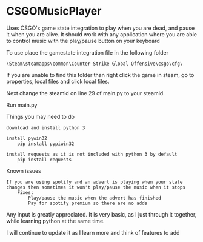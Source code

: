 # CSGOMusicPlayer

Uses CSGO's game state integration to play when you are dead, and pause it when you are alive. It should work with any application where you are able to control music with the play/pause button on your keyboard

To use place the gamestate integration file in the following folder

	\Steam\steamapps\common\Counter-Strike Global Offensive\csgo\cfg\

If you are unable to find this folder than right click the game in steam, go to properties, local files and click local files.

Next change the steamid on line 29 of main.py to your steamid.

Run main.py

Things you may need to do
	
	download and install python 3
	
	install pywin32
		pip install pypiwin32
	
	install requests as it is not included with python 3 by default
		pip install requests
	
Known issues
	
	If you are using spotify and an advert is playing when your state changes then sometimes it won't play/pause the music when it stops
		Fixes:
			Play/pause the music when the advert has finished
			Pay for spotify premium so there are no adds

Any input is greatly appreciated. It is very basic, as I just through it together, while learning python at the same time.

I will continue to update it as I learn more and think of features to add
